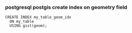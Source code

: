 ### postgresql postgis create index on geometry field





 

```
CREATE INDEX my_table_geom_idx
  ON my_table
  USING gist(geom);
```
